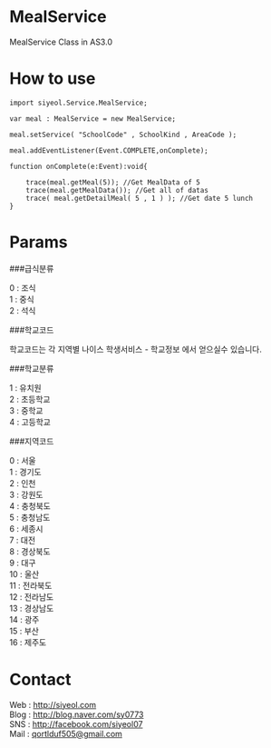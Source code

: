 MealService
===========

MealService Class in AS3.0

How to use
===========

```
import siyeol.Service.MealService;

var meal : MealService = new MealService;

meal.setService( "SchoolCode" , SchoolKind , AreaCode );

meal.addEventListener(Event.COMPLETE,onComplete);

function onComplete(e:Event):void{
	
	trace(meal.getMeal(5)); //Get MealData of 5
	trace(meal.getMealData()); //Get all of datas
	trace( meal.getDetailMeal( 5 , 1 ) ); //Get date 5 lunch
}
```

Params
===========

###급식분류

0 : 조식<br>
1 : 중식<br>
2 : 석식

###학교코드

학교코드는 각 지역별 나이스 학생서비스 - 학교정보 에서 얻으실수 있습니다.

###학교분류

1 : 유치원<br>
2 : 초등학교<br>
3 : 중학교<br>
4 : 고등학교

###지역코드

0 : 서울<br>
1 : 경기도<br>
2 : 인천<br>
3 : 강원도<br>
4 : 충청북도<br>
5 : 충청남도<br>
6 : 세종시<br>
7 : 대전<br>
8 : 경상북도<br>
9 : 대구<br>
10 : 울산<br>
11 : 전라북도<br>
12 : 전라남도<br>
13 : 경상남도<br>
14 : 광주<br>
15 : 부산<br>
16 : 제주도

Contact
============
Web : http://siyeol.com<br>
Blog : http://blog.naver.com/sy0773<br>
SNS : http://facebook.com/siyeol07<br>
Mail : qortlduf505@gmail.com
